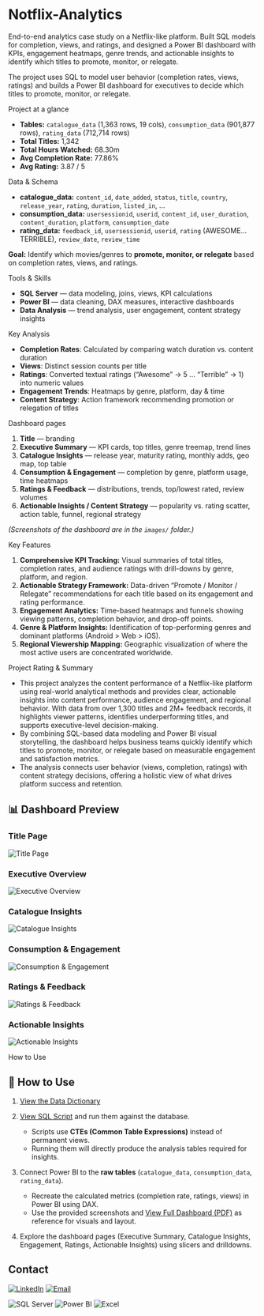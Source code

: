 # Notflix-Analytics
End-to-end analytics case study on a Netflix-like platform. Built SQL models for completion, views, and ratings, and designed a Power BI dashboard with KPIs, engagement heatmaps, genre trends, and actionable insights to identify which titles to promote, monitor, or relegate.

The project uses SQL to model user behavior (completion rates, views, ratings) and builds a Power BI dashboard for executives to decide which titles to promote, monitor, or relegate.

Project at a glance
- **Tables:** `catalogue_data` (1,363 rows, 19 cols), `consumption_data` (901,877 rows), `rating_data` (712,714 rows)
- **Total Titles:** 1,342
- **Total Hours Watched:** 68.30m
- **Avg Completion Rate:** 77.86%
- **Avg Rating:** 3.87 / 5
 
Data & Schema
- **catalogue_data:** `content_id`, `date_added`, `status`, `title`, `country`, `release_year`, `rating`, `duration`, `listed_in`, ... 
- **consumption_data:** `usersessionid`, `userid`, `content_id`, `user_duration`, `content_duration`, `platform`, `consumption_date`  
- **rating_data:** `feedback_id`, `usersessionid`, `userid`, `rating` (AWESOME…TERRIBLE), `review_date`, `review_time`

**Goal:** Identify which movies/genres to **promote, monitor, or relegate** based on completion rates, views, and ratings.

Tools & Skills
- **SQL Server** — data modeling, joins, views, KPI calculations  
- **Power BI** — data cleaning, DAX measures, interactive dashboards  
- **Data Analysis** — trend analysis, user engagement, content strategy insights

Key Analysis
- **Completion Rates**: Calculated by comparing watch duration vs. content duration  
- **Views**: Distinct session counts per title  
- **Ratings**: Converted textual ratings (“Awesome” → 5 … “Terrible” → 1) into numeric values  
- **Engagement Trends**: Heatmaps by genre, platform, day & time  
- **Content Strategy**: Action framework recommending promotion or relegation of titles

 Dashboard pages
1. **Title** — branding 
2. **Executive Summary** — KPI cards, top titles, genre treemap, trend lines  
3. **Catalogue Insights** — release year, maturity rating, monthly adds, geo map, top table  
4. **Consumption & Engagement** — completion by genre, platform usage, time heatmaps  
5. **Ratings & Feedback** — distributions, trends, top/lowest rated, review volumes  
6. **Actionable Insights / Content Strategy** — popularity vs. rating scatter, action table, funnel, regional strategy

*(Screenshots of the dashboard are in the `images/` folder.)*

Key Features
1. **Comprehensive KPI Tracking:**
Visual summaries of total titles, completion rates, and audience ratings with drill-downs by genre, platform, and region.
2. **Actionable Strategy Framework:**
Data-driven “Promote / Monitor / Relegate” recommendations for each title based on its engagement and rating performance.
3. **Engagement Analytics:**
Time-based heatmaps and funnels showing viewing patterns, completion behavior, and drop-off points.
4. **Genre & Platform Insights:**
Identification of top-performing genres and dominant platforms (Android > Web > iOS).
5. **Regional Viewership Mapping:**
Geographic visualization of where the most active users are concentrated worldwide.

Project Rating & Summary
- This project analyzes the content performance of a Netflix-like platform using real-world analytical methods and provides clear, actionable insights into content performance, audience engagement, and regional behavior.  With data from over 1,300 titles and 2M+ feedback records, it highlights viewer patterns, identifies underperforming titles, and supports executive-level decision-making.
- By combining SQL-based data modeling and Power BI visual storytelling, the dashboard helps business teams quickly identify which titles to promote, monitor, or relegate based on measurable engagement and satisfaction metrics.
- The analysis connects user behavior (views, completion, ratings) with content strategy decisions, offering a holistic view of what drives platform success and retention.

## 📊 Dashboard Preview

### Title Page  
![Title Page](images/Page1.%20Title%20page.png)

### Executive Overview  
![Executive Overview](images/Page2.%20Executive%20Overview.png)

### Catalogue Insights  
![Catalogue Insights](images/Page3.%20Catalogue%20Insights.png)

### Consumption & Engagement  
![Consumption & Engagement](images/Page4.%20Consumption%20and%20Engagement.png)

### Ratings & Feedback  
![Ratings & Feedback](images/Page5.%20Ratings%20and%20Feedback.png)

### Actionable Insights  
![Actionable Insights](images/Page6.%20Actionable%20Insights.png)

How to Use

## 🚀 How to Use

1. [View the Data Dictionary](docs/data_dictionary.md)
2. [View SQL Script](sql/notflix_analysis.sql) and run them against the database.  
   - Scripts use **CTEs (Common Table Expressions)** instead of permanent views.  
   - Running them will directly produce the analysis tables required for insights.  

3. Connect Power BI to the **raw tables** (`catalogue_data`, `consumption_data`, `rating_data`).  
   - Recreate the calculated metrics (completion rate, ratings, views) in Power BI using DAX.  
   - Use the provided screenshots and [View Full Dashboard (PDF)](Notflix_Dashboard.pdf) as reference for visuals and layout.  

4. Explore the dashboard pages (Executive Summary, Catalogue Insights, Engagement, Ratings, Actionable Insights) using slicers and drilldowns.


##  Contact  

[![LinkedIn](https://img.shields.io/badge/LinkedIn-Connect-blue?style=for-the-badge&logo=linkedin)](https://linkedin.com/in/tanvikhandelwal30)  [![Email](https://img.shields.io/badge/Email-Contact-red?style=for-the-badge&logo=gmail)](mailto:tanvikhandelwal14@gmail.com)  



![SQL Server](https://img.shields.io/badge/SQL%20Server-TSQL-blue?logo=microsoftsqlserver&logoColor=white)
![Power BI](https://img.shields.io/badge/Power%20BI-DAX-yellow?logo=powerbi&logoColor=white)
![Excel](https://img.shields.io/badge/Excel-Advanced-green?logo=microsoftexcel&logoColor=white)







